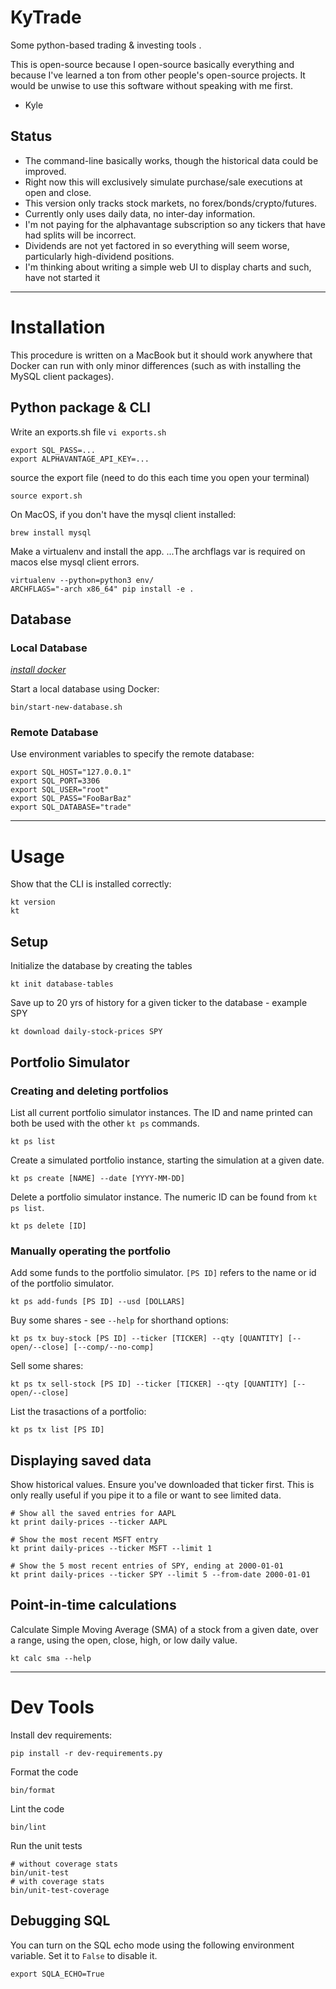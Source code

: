 # KyTrade

Some python-based trading & investing tools .


This is open-source because I open-source basically everything and because I've learned a ton from
other people's open-source projects. It would be unwise to use this software without speaking with
me first.
- Kyle


## Status

- The command-line basically works, though the historical data could be improved.
- Right now this will exclusively simulate purchase/sale executions at open and close.
- This version only tracks stock markets, no forex/bonds/crypto/futures.
- Currently only uses daily data, no inter-day information.
- I'm not paying for the alphavantage subscription so any tickers that have had splits will be
  incorrect.
- Dividends are not yet factored in so everything will seem worse, particularly high-dividend
  positions.
- I'm thinking about writing a simple web UI to display charts and such, have not started it


---


# Installation

This procedure is written on a MacBook but it should work anywhere that Docker can run with only
minor differences (such as with installing the MySQL client packages).

## Python package & CLI

Write an exports.sh file `vi exports.sh`
```
export SQL_PASS=...
export ALPHAVANTAGE_API_KEY=...
```

source the export file (need to do this each time you open your terminal)
```
source export.sh
```


On MacOS, if you don't have the mysql client installed:
```
brew install mysql
```

Make a virtualenv and install the app.
...The archflags var is required on macos else mysql client errors.
```
virtualenv --python=python3 env/
ARCHFLAGS="-arch x86_64" pip install -e .
```

## Database

### Local Database

[*install docker*](https://docs.docker.com/get-docker/)

Start a local database using Docker:
```
bin/start-new-database.sh
```

### Remote Database

Use environment variables to specify the remote database:
```
export SQL_HOST="127.0.0.1"
export SQL_PORT=3306
export SQL_USER="root"
export SQL_PASS="FooBarBaz"
export SQL_DATABASE="trade"
```

---


# Usage


Show that the CLI is installed correctly:
```
kt version
kt
```

## Setup

Initialize the database by creating the tables
```
kt init database-tables
```

Save up to 20 yrs of history for a given ticker to the database - example SPY
```
kt download daily-stock-prices SPY
```


## Portfolio Simulator

### Creating and deleting portfolios

List all current portfolio simulator instances.
The ID and name printed can both be used with the other `kt ps` commands.
```
kt ps list
```

Create a simulated portfolio instance, starting the simulation at a given date.
```
kt ps create [NAME] --date [YYYY-MM-DD]
```

Delete a portfolio simulator instance. The numeric ID can be found from `kt ps list`.
```
kt ps delete [ID]
```


### Manually operating the portfolio

Add some funds to the portfolio simulator.
`[PS ID]` refers to the name or id of the portfolio simulator.
```
kt ps add-funds [PS ID] --usd [DOLLARS]
```

Buy some shares - see `--help` for shorthand options:
```
kt ps tx buy-stock [PS ID] --ticker [TICKER] --qty [QUANTITY] [--open/--close] [--comp/--no-comp]
```

Sell some shares:
```
kt ps tx sell-stock [PS ID] --ticker [TICKER] --qty [QUANTITY] [--open/--close]
```

List the trasactions of a portfolio:
```
kt ps tx list [PS ID]
```



## Displaying saved data

Show historical values. Ensure you've downloaded that ticker first.
This is only really useful if you pipe it to a file or want to see limited data.
```
# Show all the saved entries for AAPL
kt print daily-prices --ticker AAPL

# Show the most recent MSFT entry
kt print daily-prices --ticker MSFT --limit 1

# Show the 5 most recent entries of SPY, ending at 2000-01-01
kt print daily-prices --ticker SPY --limit 5 --from-date 2000-01-01
```


## Point-in-time calculations

Calculate Simple Moving Average (SMA) of a stock from a given date, over a range, using the open,
close, high, or low daily value.

```
kt calc sma --help
```


---


# Dev Tools

Install dev requirements:
```
pip install -r dev-requirements.py
```

Format the code
```
bin/format
```

Lint the code
```
bin/lint
```

Run the unit tests
```
# without coverage stats
bin/unit-test
# with coverage stats
bin/unit-test-coverage
```

## Debugging SQL

You can turn on the SQL echo mode using the following environment variable.
Set it to `False` to disable it.
```
export SQLA_ECHO=True
```
